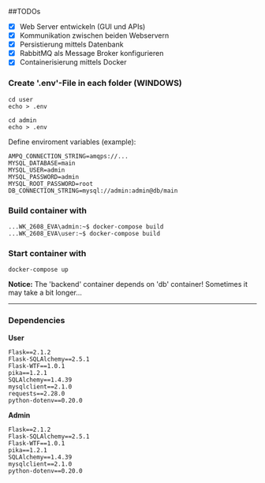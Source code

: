 ##TODOs
- [x] Web Server entwickeln (GUI und APIs)
- [x] Kommunikation zwischen beiden Webservern
- [x] Persistierung mittels Datenbank
- [x] RabbitMQ als Message Broker konfigurieren
- [x] Containerisierung mittels Docker

### Create '.env'-File in each folder (WINDOWS)
```console
cd user
echo > .env
```
```console
cd admin
echo > .env
```

Define enviroment variables (example):

```text
AMPQ_CONNECTION_STRING=amqps://...
MYSQL_DATABASE=main
MYSQL_USER=admin
MYSQL_PASSWORD=admin
MYSQL_ROOT_PASSWORD=root
DB_CONNECTION_STRING=mysql://admin:admin@db/main
```

### Build container with
```console
...WK_2608_EVA\admin:~$ docker-compose build
...WK_2608_EVA\user:~$ docker-compose build
```

### Start container with
```console
docker-compose up
```

**Notice:** The 'backend' container depends on 'db' container!
Sometimes it may take a bit longer...

---

### Dependencies
**User**
```console
Flask==2.1.2
Flask-SQLAlchemy==2.5.1
Flask-WTF==1.0.1
pika==1.2.1
SQLAlchemy==1.4.39
mysqlclient==2.1.0
requests==2.28.0
python-dotenv==0.20.0
```

**Admin**
```console
Flask==2.1.2
Flask-SQLAlchemy==2.5.1
Flask-WTF==1.0.1
pika==1.2.1
SQLAlchemy==1.4.39
mysqlclient==2.1.0
python-dotenv==0.20.0
```

